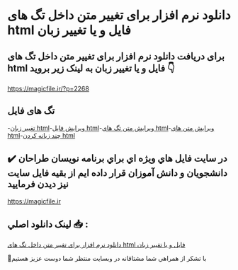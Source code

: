 # دانلود نرم افزار برای تغییر متن داخل تگ های html فایل و یا تغییر زبان

## برای دریافت دانلود نرم افزار برای تغییر متن داخل تگ های html فایل و یا تغییر زبان به لینک زیر بروید 👇

https://magicfile.ir/?p=2268

## تگ های فایل

-[تغییر زبان html](https://magicfile.ir/product/%d9%86%d8%b1%d9%85-%d8%a7%d9%81%d8%b2%d8%a7%d8%b1-%d8%a8%d8%b1%d8%a7%db%8c-%d8%aa%d8%ba%db%8c%db%8c%d8%b1-%d9%85%d8%aa%d9%86-%d8%af%d8%a7%d8%ae%d9%84-%d8%aa%da%af-%d9%87%d8%a7%db%8c-html/)-[ویرایش فایل html](https://magicfile.ir/product/%d9%86%d8%b1%d9%85-%d8%a7%d9%81%d8%b2%d8%a7%d8%b1-%d8%a8%d8%b1%d8%a7%db%8c-%d8%aa%d8%ba%db%8c%db%8c%d8%b1-%d9%85%d8%aa%d9%86-%d8%af%d8%a7%d8%ae%d9%84-%d8%aa%da%af-%d9%87%d8%a7%db%8c-html/)-[ویرایش متن تگ های html](https://magicfile.ir/product/%d9%86%d8%b1%d9%85-%d8%a7%d9%81%d8%b2%d8%a7%d8%b1-%d8%a8%d8%b1%d8%a7%db%8c-%d8%aa%d8%ba%db%8c%db%8c%d8%b1-%d9%85%d8%aa%d9%86-%d8%af%d8%a7%d8%ae%d9%84-%d8%aa%da%af-%d9%87%d8%a7%db%8c-html/)-[ویرایش متن های html](https://magicfile.ir/product/%d9%86%d8%b1%d9%85-%d8%a7%d9%81%d8%b2%d8%a7%d8%b1-%d8%a8%d8%b1%d8%a7%db%8c-%d8%aa%d8%ba%db%8c%db%8c%d8%b1-%d9%85%d8%aa%d9%86-%d8%af%d8%a7%d8%ae%d9%84-%d8%aa%da%af-%d9%87%d8%a7%db%8c-html/)-[چند زبانه کردن html](https://magicfile.ir/product/%d9%86%d8%b1%d9%85-%d8%a7%d9%81%d8%b2%d8%a7%d8%b1-%d8%a8%d8%b1%d8%a7%db%8c-%d8%aa%d8%ba%db%8c%db%8c%d8%b1-%d9%85%d8%aa%d9%86-%d8%af%d8%a7%d8%ae%d9%84-%d8%aa%da%af-%d9%87%d8%a7%db%8c-html/)

## ✔️ در سايت فايل هاي ويژه اي براي برنامه نويسان طراحان دانشجويان و دانش آموزان قرار داده ايم از بقيه فايل سايت نيز ديدن فرماييد

https://magicfile.ir


## لينک دانلود اصلي 📥 :

[دانلود نرم افزار برای تغییر متن داخل تگ های html فایل و یا تغییر زبان](https://magicfile.ir/product/%d9%86%d8%b1%d9%85-%d8%a7%d9%81%d8%b2%d8%a7%d8%b1-%d8%a8%d8%b1%d8%a7%db%8c-%d8%aa%d8%ba%db%8c%db%8c%d8%b1-%d9%85%d8%aa%d9%86-%d8%af%d8%a7%d8%ae%d9%84-%d8%aa%da%af-%d9%87%d8%a7%db%8c-html/) 


🙏با تشکر از همراهي شما مشتاقانه در وبسایت منتظر شما دوست عزیز هستیم

